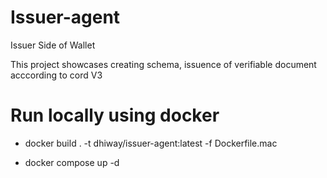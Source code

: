 # Issuer-agent
Issuer Side of Wallet

This project showcases creating schema, issuence of verifiable document acccording to cord V3

# Run locally using docker
- docker build . -t dhiway/issuer-agent:latest -f Dockerfile.mac

- docker compose up -d